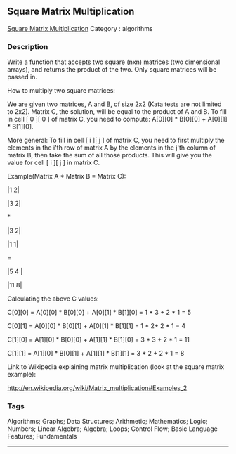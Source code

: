 ## Square Matrix Multiplication
[Square Matrix Multiplication](https://www.codewars.com/kata/square-matrix-multiplication)
Category : algorithms

### Description
Write a function that accepts two square (nxn) matrices (two dimensional arrays), and returns the product of the two. Only square matrices will be passed in.



How to multiply two square matrices: 



We are given two matrices, A and B, of size 2x2 (Kata tests are not limited to 2x2). Matrix C, the solution, will be equal to the product of A and B. To fill in cell [ 0 ][ 0 ] of matrix C, you need to compute: A[0][0] \* B[0][0] + A[0][1] \* B[1][0]. 



More general: To fill in cell [ i ][ j ] of  matrix C, you need to first multiply the elements in the i'th row of matrix A by the elements in the j'th column of matrix B, then take the sum of all those products. This will give you the value for cell [ i ][ j ] in matrix C. 



Example(Matrix A \* Matrix B = Matrix C):


|1 2|


|3 2| 


\*


|3 2| 


|1 1|


=


|5 4 |


|11 8| 





Calculating the above C values: 


C[0][0] = A[0][0] \* B[0][0] + A[0][1] \* B[1][0] = 1 \* 3 + 2 \* 1 = 5

C[0][1] = A[0][0] \* B[0][1] + A[0][1] \* B[1][1] = 1 \* 2+ 2 \* 1 = 4

C[1][0] = A[1][0] \* B[0][0] + A[1][1] \* B[1][0] = 3 \* 3 + 2 \* 1 = 11

C[1][1] = A[1][0] \* B[0][1] + A[1][1] \* B[1][1] = 3 \* 2 + 2 \* 1 = 8

Link to Wikipedia explaining matrix multiplication (look at the square matrix example): 


http://en.wikipedia.org/wiki/Matrix_multiplication#Examples_2

### Tags
Algorithms; Graphs; Data Structures; Arithmetic; Mathematics; Logic; Numbers; Linear Algebra; Algebra; Loops; Control Flow; Basic Language Features; Fundamentals

- - -
